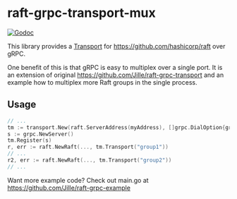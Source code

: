 # raft-grpc-transport-mux

[![Godoc](https://godoc.org/github.com/coufalja/raft-grpc-transport-mux?status.svg)](https://godoc.org/github.com/coufalja/raft-grpc-transport-mux)

This library provides a [Transport](https://godoc.org/github.com/hashicorp/raft#Transport)
for https://github.com/hashicorp/raft over gRPC.

One benefit of this is that gRPC is easy to multiplex over a single port. It is an extension of
original https://github.com/Jille/raft-grpc-transport
and an example how to multiplex more Raft groups in the single process.

## Usage

```go
// ...
tm := transport.New(raft.ServerAddress(myAddress), []grpc.DialOption{grpc.WithInsecure()})
s := grpc.NewServer()
tm.Register(s)
r, err := raft.NewRaft(..., tm.Transport("group1"))
// ...
r2, err := raft.NewRaft(..., tm.Transport("group2"))
// ...
```

Want more example code? Check out main.go at https://github.com/Jille/raft-grpc-example
